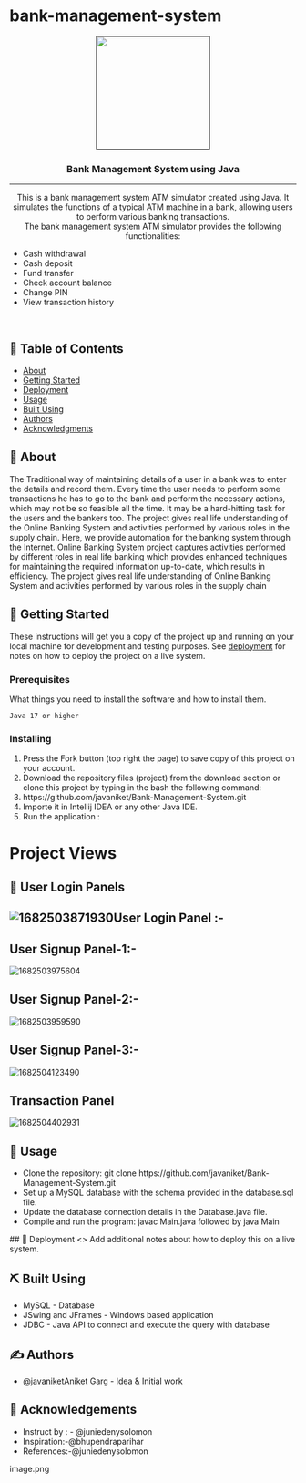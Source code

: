 # bank-management-system

<p align="center">
  <a href="" rel="noopener">
 <img width=200px height=200px src="https://github.com/javaniket/Bank-Management-System/blob/cf93bd0b364c27741ef8b91a4608c332ec44aba6/src/icons/BANKMANAGEMENT.png"></a>
</p>

<h3 align="center">Bank Management System using Java</h3>



---

<p align="center"> This is a bank management system ATM simulator created using Java. It simulates the functions of a typical ATM machine in a bank, allowing users to perform various banking transactions.<br>The bank management system ATM simulator provides the following functionalities:
<ul>
<li>Cash withdrawal</li>
<li>Cash deposit</li>
<li>Fund transfer</li>
<li>Check account balance</li>
<li>Change PIN</li>
<li>View transaction history</li>
</ul>
    <br> 
</p>

## 📝 Table of Contents
- [About](#about)
- [Getting Started](#getting_started)
- [Deployment](#deployment)
- [Usage](#usage)
- [Built Using](#built_using)
- [Authors](#authors)
- [Acknowledgments](#acknowledgement)

## 🧐 About <a name = "about"></a>
The Traditional way of maintaining details of a user in a bank was to enter the details and record  them. Every time the user needs to perform some transactions he has to go to the bank and perform  the necessary actions, which may not be so feasible all the time. It may be a hard-hitting task for  the users and the bankers too. The project gives real life understanding of the Online Banking  System and activities performed by various roles in the supply chain. Here, we provide  automation for the banking system through the Internet. Online Banking System project captures  activities performed by different roles in real life banking which provides enhanced techniques  for maintaining the required information up-to-date, which results in efficiency. The project  gives real life understanding of Online Banking System and activities performed by various roles  in the supply chain 

## 🏁 Getting Started <a name = "getting_started"></a>
These instructions will get you a copy of the project up and running on your local machine for development and testing purposes. See [deployment](#deployment) for notes on how to deploy the project on a live system.

### Prerequisites
What things you need to install the software and how to install them.

```
Java 17 or higher
```

### Installing
<ol>
<li>Press the Fork button (top right the page) to save copy of this project on your account.</li>
<li>Download the repository files (project) from the download section or clone this project by typing in the bash the following command:</li>
<li>https://github.com/javaniket/Bank-Management-System.git </li>
<li>Importe it in Intellij IDEA or any other Java IDE.</li>

<li>Run the application :</li>
</ol>

# Project Views 

## 🎈 User Login Panels  <a name="usage"></a>

## ![1682503871930](https://github.com/javaniket/Bank-Management-System/blob/c9c0b8ed43b7955eed52358bba1adbe7a405ac7c/src/icons/Screenshot%202023-04-28%20183529.png)User  Login Panel :-


## User Signup Panel-1:-

![1682503975604](https://github.com/javaniket/Bank-Management-System/blob/c9c0b8ed43b7955eed52358bba1adbe7a405ac7c/src/icons/Screenshot%202023-04-28%20183644.png)


## User Signup Panel-2:-

![1682503959590](https://github.com/javaniket/Bank-Management-System/blob/c9c0b8ed43b7955eed52358bba1adbe7a405ac7c/src/icons/Screenshot%202023-04-28%20183839.png)

## User Signup Panel-3:-

![1682504123490](https://github.com/javaniket/Bank-Management-System/blob/c9c0b8ed43b7955eed52358bba1adbe7a405ac7c/src/icons/Screenshot%202023-04-28%20183914.png)

## Transaction Panel  <a name="usage"></a>

![1682504402931](https://github.com/javaniket/Bank-Management-System/blob/c9c0b8ed43b7955eed52358bba1adbe7a405ac7c/src/icons/Screenshot%202023-04-28%20184203.png)


## 🎈 Usage <a name="usage"></a>
<ul>
<li>Clone the repository: git clone https://github.com/javaniket/Bank-Management-System.git</li>
<li>Set up a MySQL database with the schema provided in the database.sql file.</li>
<li>Update the database connection details in the Database.java file.</li>
<li>Compile and run the program: javac Main.java followed by java Main</li>
</ul>
## 🚀 Deployment <a name = "deployment"></a><>
Add additional notes about how to deploy this on a live system.

## ⛏️ Built Using <a name = "built_using"></a>
- MySQL - Database
- JSwing and JFrames - Windows based application
- JDBC - Java API to connect and execute the query with database

## ✍️ Authors <a name = "authors"></a>
- [@javaniket](https://github.com/javaniket)Aniket Garg - Idea & Initial work



## 🎉 Acknowledgements <a name = "acknowledgement"></a>
- Instruct by : - @juniedenysolomon
- Inspiration:-@bhupendraparihar
- References:-@juniedenysolomon


image.png
